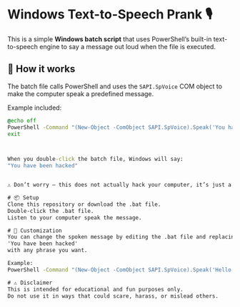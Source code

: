 # Windows Text-to-Speech Prank 🎙️

This is a simple **Windows batch script** that uses PowerShell’s built-in text-to-speech engine to say a message out loud when the file is executed.

## 🚀 How it works
The batch file calls PowerShell and uses the `SAPI.SpVoice` COM object to make the computer speak a predefined message.

Example included:
```bat
@echo off
PowerShell -Command "(New-Object -ComObject SAPI.SpVoice).Speak('You have been hacked')"
exit



When you double-click the batch file, Windows will say:
"You have been hacked"


⚠️ Don’t worry — this does not actually hack your computer, it’s just a harmless text-to-speech prank.

# 📦 Setup
Clone this repository or download the .bat file.
Double-click the .bat file.
Listen to your computer speak the message.

# 🎯 Customization
You can change the spoken message by editing the .bat file and replacing:
'You have been hacked'
with any phrase you want.

Example:
PowerShell -Command "(New-Object -ComObject SAPI.SpVoice).Speak('Hello World')"

# ⚠️ Disclaimer
This is intended for educational and fun purposes only.
Do not use it in ways that could scare, harass, or mislead others.
